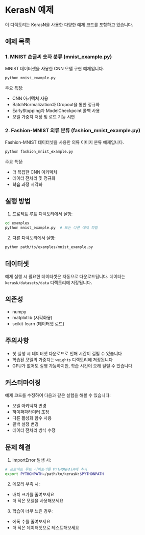 # KerasN 예제

이 디렉토리는 KerasN을 사용한 다양한 예제 코드를 포함하고 있습니다.

## 예제 목록

### 1. MNIST 손글씨 숫자 분류 (mnist_example.py)
MNIST 데이터셋을 사용한 CNN 모델 구현 예제입니다.

```bash
python mnist_example.py
```

주요 특징:
- CNN 아키텍처 사용
- BatchNormalization과 Dropout을 통한 정규화
- EarlyStopping과 ModelCheckpoint 콜백 사용
- 모델 가중치 저장 및 로드 기능 시연

### 2. Fashion-MNIST 의류 분류 (fashion_mnist_example.py)
Fashion-MNIST 데이터셋을 사용한 의류 이미지 분류 예제입니다.

```bash
python fashion_mnist_example.py
```

주요 특징:
- 더 복잡한 CNN 아키텍처
- 데이터 전처리 및 정규화
- 학습 과정 시각화

## 실행 방법

1. 프로젝트 루트 디렉토리에서 실행:
```bash
cd examples
python mnist_example.py  # 또는 다른 예제 파일
```

2. 다른 디렉토리에서 실행:
```bash
python path/to/examples/mnist_example.py
```

## 데이터셋

예제 실행 시 필요한 데이터셋은 자동으로 다운로드됩니다. 데이터는 `kerasN/datasets/data` 디렉토리에 저장됩니다.

## 의존성
- numpy
- matplotlib (시각화용)
- scikit-learn (데이터셋 로드)

## 주의사항
- 첫 실행 시 데이터셋 다운로드로 인해 시간이 걸릴 수 있습니다
- 학습된 모델의 가중치는 `weights` 디렉토리에 저장됩니다
- GPU가 없어도 실행 가능하지만, 학습 시간이 오래 걸릴 수 있습니다

## 커스터마이징

예제 코드를 수정하여 다음과 같은 실험을 해볼 수 있습니다:
- 모델 아키텍처 변경
- 하이퍼파라미터 조정
- 다른 활성화 함수 사용
- 콜백 설정 변경
- 데이터 전처리 방식 수정

## 문제 해결

1. ImportError 발생 시:
```bash
# 프로젝트 루트 디렉토리를 PYTHONPATH에 추가
export PYTHONPATH=/path/to/kerasN:$PYTHONPATH
```

2. 메모리 부족 시:
- 배치 크기를 줄여보세요
- 더 작은 모델을 사용해보세요

3. 학습이 너무 느린 경우:
- 에폭 수를 줄여보세요
- 더 작은 데이터셋으로 테스트해보세요 